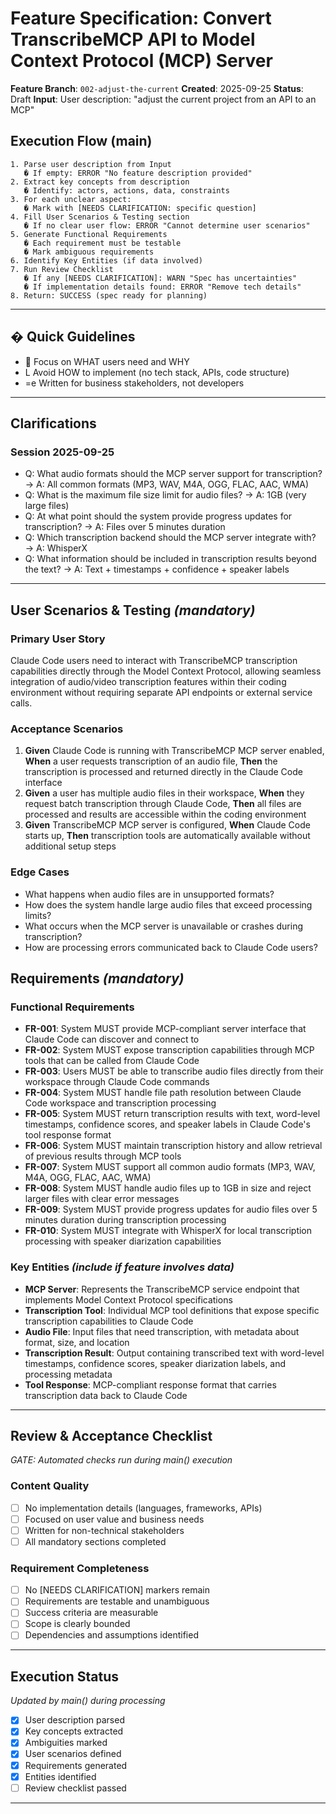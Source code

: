 # Feature Specification: Convert TranscribeMCP API to Model Context Protocol (MCP) Server

**Feature Branch**: `002-adjust-the-current`
**Created**: 2025-09-25
**Status**: Draft
**Input**: User description: "adjust the current project from an API to an MCP"

## Execution Flow (main)
```
1. Parse user description from Input
   � If empty: ERROR "No feature description provided"
2. Extract key concepts from description
   � Identify: actors, actions, data, constraints
3. For each unclear aspect:
   � Mark with [NEEDS CLARIFICATION: specific question]
4. Fill User Scenarios & Testing section
   � If no clear user flow: ERROR "Cannot determine user scenarios"
5. Generate Functional Requirements
   � Each requirement must be testable
   � Mark ambiguous requirements
6. Identify Key Entities (if data involved)
7. Run Review Checklist
   � If any [NEEDS CLARIFICATION]: WARN "Spec has uncertainties"
   � If implementation details found: ERROR "Remove tech details"
8. Return: SUCCESS (spec ready for planning)
```

---

## � Quick Guidelines
-  Focus on WHAT users need and WHY
- L Avoid HOW to implement (no tech stack, APIs, code structure)
- =e Written for business stakeholders, not developers

---

## Clarifications

### Session 2025-09-25
- Q: What audio formats should the MCP server support for transcription? → A: All common formats (MP3, WAV, M4A, OGG, FLAC, AAC, WMA)
- Q: What is the maximum file size limit for audio files? → A: 1GB (very large files)
- Q: At what point should the system provide progress updates for transcription? → A: Files over 5 minutes duration
- Q: Which transcription backend should the MCP server integrate with? → A: WhisperX
- Q: What information should be included in transcription results beyond the text? → A: Text + timestamps + confidence + speaker labels

---

## User Scenarios & Testing *(mandatory)*

### Primary User Story
Claude Code users need to interact with TranscribeMCP transcription capabilities directly through the Model Context Protocol, allowing seamless integration of audio/video transcription features within their coding environment without requiring separate API endpoints or external service calls.

### Acceptance Scenarios
1. **Given** Claude Code is running with TranscribeMCP MCP server enabled, **When** a user requests transcription of an audio file, **Then** the transcription is processed and returned directly in the Claude Code interface
2. **Given** a user has multiple audio files in their workspace, **When** they request batch transcription through Claude Code, **Then** all files are processed and results are accessible within the coding environment
3. **Given** TranscribeMCP MCP server is configured, **When** Claude Code starts up, **Then** transcription tools are automatically available without additional setup steps

### Edge Cases
- What happens when audio files are in unsupported formats?
- How does the system handle large audio files that exceed processing limits?
- What occurs when the MCP server is unavailable or crashes during transcription?
- How are processing errors communicated back to Claude Code users?

## Requirements *(mandatory)*

### Functional Requirements
- **FR-001**: System MUST provide MCP-compliant server interface that Claude Code can discover and connect to
- **FR-002**: System MUST expose transcription capabilities through MCP tools that can be called from Claude Code
- **FR-003**: Users MUST be able to transcribe audio files directly from their workspace through Claude Code commands
- **FR-004**: System MUST handle file path resolution between Claude Code workspace and transcription processing
- **FR-005**: System MUST return transcription results with text, word-level timestamps, confidence scores, and speaker labels in Claude Code's tool response format
- **FR-006**: System MUST maintain transcription history and allow retrieval of previous results through MCP tools
- **FR-007**: System MUST support all common audio formats (MP3, WAV, M4A, OGG, FLAC, AAC, WMA)
- **FR-008**: System MUST handle audio files up to 1GB in size and reject larger files with clear error messages
- **FR-009**: System MUST provide progress updates for audio files over 5 minutes duration during transcription processing
- **FR-010**: System MUST integrate with WhisperX for local transcription processing with speaker diarization capabilities

### Key Entities *(include if feature involves data)*
- **MCP Server**: Represents the TranscribeMCP service endpoint that implements Model Context Protocol specifications
- **Transcription Tool**: Individual MCP tool definitions that expose specific transcription capabilities to Claude Code
- **Audio File**: Input files that need transcription, with metadata about format, size, and location
- **Transcription Result**: Output containing transcribed text with word-level timestamps, confidence scores, speaker diarization labels, and processing metadata
- **Tool Response**: MCP-compliant response format that carries transcription data back to Claude Code

---

## Review & Acceptance Checklist
*GATE: Automated checks run during main() execution*

### Content Quality
- [ ] No implementation details (languages, frameworks, APIs)
- [ ] Focused on user value and business needs
- [ ] Written for non-technical stakeholders
- [ ] All mandatory sections completed

### Requirement Completeness
- [ ] No [NEEDS CLARIFICATION] markers remain
- [ ] Requirements are testable and unambiguous
- [ ] Success criteria are measurable
- [ ] Scope is clearly bounded
- [ ] Dependencies and assumptions identified

---

## Execution Status
*Updated by main() during processing*

- [x] User description parsed
- [x] Key concepts extracted
- [x] Ambiguities marked
- [x] User scenarios defined
- [x] Requirements generated
- [x] Entities identified
- [ ] Review checklist passed

---